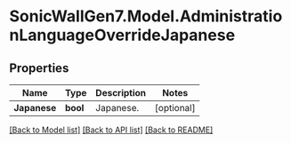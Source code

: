 # SonicWallGen7.Model.AdministrationLanguageOverrideJapanese

## Properties

Name | Type | Description | Notes
------------ | ------------- | ------------- | -------------
**Japanese** | **bool** | Japanese. | [optional] 

[[Back to Model list]](../README.md#documentation-for-models) [[Back to API list]](../README.md#documentation-for-api-endpoints) [[Back to README]](../README.md)


